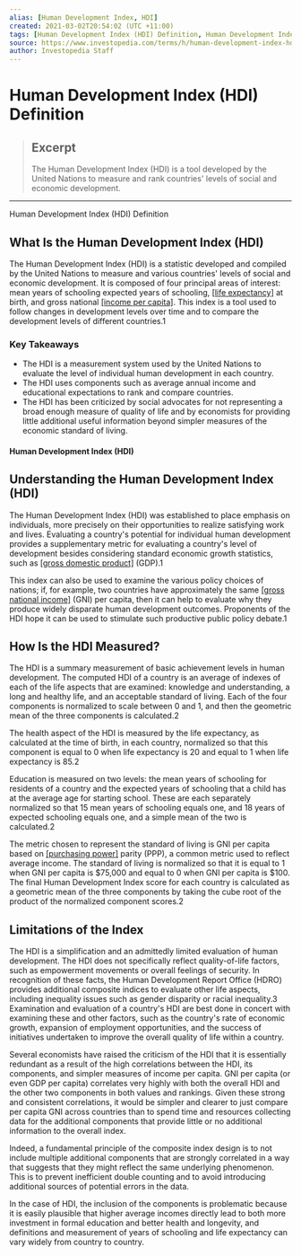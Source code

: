 ```yaml
---
alias: [Human Development Index, HDI]
created: 2021-03-02T20:54:02 (UTC +11:00)
tags: [Human Development Index (HDI) Definition, Human Development Index (HDI) Definition]
source: https://www.investopedia.com/terms/h/human-development-index-hdi.asp
author: Investopedia Staff
---
```


# Human Development Index (HDI) Definition

> ## Excerpt
> The Human Development Index (HDI) is a tool developed by the United Nations to measure and rank countries' levels of social and economic development.

---

Human Development Index (HDI) Definition
## What Is the Human Development Index (HDI)

The Human Development Index (HDI) is a statistic developed and compiled by the United Nations to measure and various countries' levels of social and economic development. It is composed of four principal areas of interest: mean years of schooling expected years of schooling, [[life expectancy]](https://www.investopedia.com/terms/l/lifeexpectancy.asp) at birth, and gross national [[income per capita]](https://www.investopedia.com/terms/i/income-per-capita.asp). This index is a tool used to follow changes in development levels over time and to compare the development levels of different countries.1

### Key Takeaways

-   The HDI is a measurement system used by the United Nations to evaluate the level of individual human development in each country.
-   The HDI uses components such as average annual income and educational expectations to rank and compare countries.
-   The HDI has been criticized by social advocates for not representing a broad enough measure of quality of life and by economists for providing little additional useful information beyond simpler measures of the economic standard of living.

#### Human Development Index (HDI)

## Understanding the Human Development Index (HDI)

The Human Development Index (HDI) was established to place emphasis on individuals, more precisely on their opportunities to realize satisfying work and lives. Evaluating a country's potential for individual human development provides a supplementary metric for evaluating a country's level of development besides considering standard economic growth statistics, such as [[gross domestic product]](https://www.investopedia.com/terms/g/gdp.asp) (GDP).1

This index can also be used to examine the various policy choices of nations; if, for example, two countries have approximately the same [[gross national income]](https://www.investopedia.com/terms/g/gross-national-income-gni.asp) (GNI) per capita, then it can help to evaluate why they produce widely disparate human development outcomes. Proponents of the HDI hope it can be used to stimulate such productive public policy debate.1

## How Is the HDI Measured?

The HDI is a summary measurement of basic achievement levels in human development. The computed HDI of a country is an average of indexes of each of the life aspects that are examined: knowledge and understanding, a long and healthy life, and an acceptable standard of living. Each of the four components is normalized to scale between 0 and 1, and then the geometric mean of the three components is calculated.2

The health aspect of the HDI is measured by the life expectancy, as calculated at the time of birth, in each country, normalized so that this component is equal to 0 when life expectancy is 20 and equal to 1 when life expectancy is 85.2

Education is measured on two levels: the mean years of schooling for residents of a country and the expected years of schooling that a child has at the average age for starting school. These are each separately normalized so that 15 mean years of schooling equals one, and 18 years of expected schooling equals one, and a simple mean of the two is calculated.2

The metric chosen to represent the standard of living is GNI per capita based on [[purchasing power]](https://www.investopedia.com/terms/p/purchasingpower.asp) parity (PPP), a common metric used to reflect average income. The standard of living is normalized so that it is equal to 1 when GNI per capita is $75,000 and equal to 0 when GNI per capita is $100. The final Human Development Index score for each country is calculated as a geometric mean of the three components by taking the cube root of the product of the normalized component scores.2

## Limitations of the Index

The HDI is a simplification and an admittedly limited evaluation of human development. The HDI does not specifically reflect quality-of-life factors, such as empowerment movements or overall feelings of security. In recognition of these facts, the Human Development Report Office (HDRO) provides additional composite indices to evaluate other life aspects, including inequality issues such as gender disparity or racial inequality.3 Examination and evaluation of a country's HDI are best done in concert with examining these and other factors, such as the country's rate of economic growth, expansion of employment opportunities, and the success of initiatives undertaken to improve the overall quality of life within a country.

Several economists have raised the criticism of the HDI that it is essentially redundant as a result of the high correlations between the HDI, its components, and simpler measures of income per capita. GNI per capita (or even GDP per capita) correlates very highly with both the overall HDI and the other two components in both values and rankings. Given these strong and consistent correlations, it would be simpler and clearer to just compare per capita GNI across countries than to spend time and resources collecting data for the additional components that provide little or no additional information to the overall index. 

Indeed, a fundamental principle of the composite index design is to not include multiple additional components that are strongly correlated in a way that suggests that they might reflect the same underlying phenomenon. This is to prevent inefficient double counting and to avoid introducing additional sources of potential errors in the data.

In the case of HDI, the inclusion of the components is problematic because it is easily plausible that higher average incomes directly lead to both more investment in formal education and better health and longevity, and definitions and measurement of years of schooling and life expectancy can vary widely from country to country.
